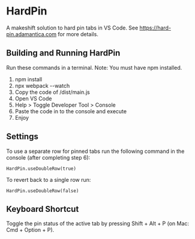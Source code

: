 # HardPin
A makeshift solution to hard pin tabs in VS Code. See https://hard-pin.adamantica.com for more details.

## Building and Running HardPin

Run these commands in a terminal. Note: You must have npm installed.

1. npm install
2. npx webpack --watch
3. Copy the code of /dist/main.js
4. Open VS Code
5. Help > Toggle Developer Tool > Console
6. Paste the code in to the console and execute
7. Enjoy

## Settings

To use a separate row for pinned tabs run the following command in the console (after completing step 6):

`HardPin.useDoubleRow(true)`

To revert back to a single row run:

`HardPin.useDoubleRow(false)`

## Keyboard Shortcut

Toggle the pin status of the active tab by pressing Shift + Alt + P (on Mac: Cmd + Option + P).